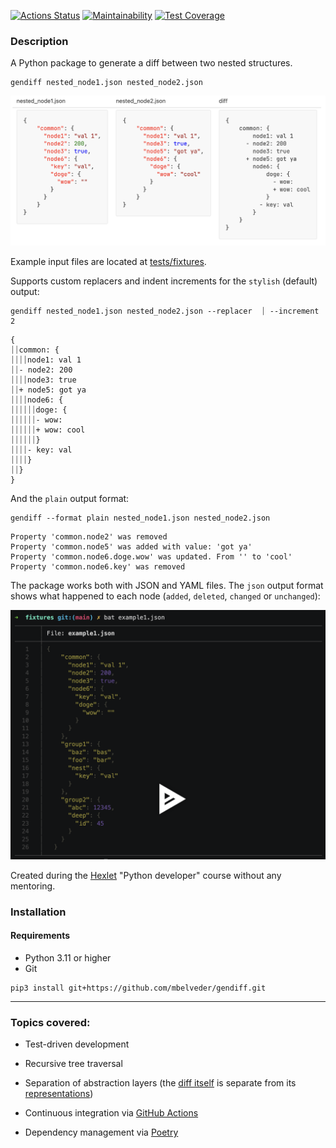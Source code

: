 [![Actions Status](https://github.com/mbelveder/python-project-50/workflows/hexlet-check/badge.svg)](https://github.com/mbelveder/python-project-50/actions) [![Maintainability](https://api.codeclimate.com/v1/badges/c2f7440684c2dd83210a/maintainability)](https://codeclimate.com/github/mbelveder/python-project-50/maintainability) [![Test Coverage](https://api.codeclimate.com/v1/badges/c2f7440684c2dd83210a/test_coverage)](https://codeclimate.com/github/mbelveder/python-project-50/test_coverage)

### Description

A Python package to generate a diff between two nested structures.

```
gendiff nested_node1.json nested_node2.json
```
![Example](docs/media/example.png)

Example input files are located at [tests/fixtures](tests/fixtures).

Supports custom replacers and indent increments for the `stylish` (default) output:

```
gendiff nested_node1.json nested_node2.json --replacer  ⏐ --increment 2
```

```
{
⏐⏐common: {
⏐⏐⏐⏐node1: val 1
⏐⏐- node2: 200
⏐⏐⏐⏐node3: true
⏐⏐+ node5: got ya
⏐⏐⏐⏐node6: {
⏐⏐⏐⏐⏐⏐doge: {
⏐⏐⏐⏐⏐⏐- wow: 
⏐⏐⏐⏐⏐⏐+ wow: cool
⏐⏐⏐⏐⏐⏐}
⏐⏐⏐⏐- key: val
⏐⏐⏐⏐}
⏐⏐}
}
```

And the `plain` output format:

```
gendiff --format plain nested_node1.json nested_node2.json
```

```
Property 'common.node2' was removed
Property 'common.node5' was added with value: 'got ya'
Property 'common.node6.doge.wow' was updated. From '' to 'cool'
Property 'common.node6.key' was removed
```

<!-- <details>
<summary>Example (open on a wide screen)</summary>
<table>
<tr>
<td > nested_node1.json </td>
<td > nested_node2.json </td>
<td > diff </td>
</tr>
<tr>
<td style="vertical-align:top">

```json
{
    "common": {
      "node1": "val 1",
      "node2": 200,
      "node3": true,
      "node6": {
        "key": "val",
        "doge": {
          "wow": ""
        }
      }
    }
}
```

</td>
<td style="vertical-align:top">
    
```json
{
    "common": {
      "node1": "val 1",
      "node3": true,
      "node5": "got ya",
      "node6": {
        "doge": {
          "wow": "cool"
        }
      }
    }
}
```

</td>
</td>
<td style="vertical-align:top">
    
```text
{
    common: {
        node1: val 1
      - node2: 200
        node3: true
      + node5: got ya
        node6: {
            doge: {
              - wow: 
              + wow: cool
            }
          - key: val
        }
    }
}
```
</td>
</tr>
</table>

</details> -->

The package works both with JSON and YAML files. The `json` output format shows what happened to each node (`added`, `deleted`, `changed` or `unchanged`):

[![asciicast](docs/media/asciinema.png)](https://asciinema.org/a/HuOgkKzA76RJu0G6MsUYq7OMM)


Created during the [Hexlet](https://ru.hexlet.io/programs/python) "Python developer" course without any mentoring.


### Installation

#### Requirements

- Python 3.11 or higher
- Git

```
pip3 install git+https://github.com/mbelveder/gendiff.git
```
***

### Topics covered:

- Test-driven development

- Recursive tree traversal

- Separation of abstraction layers (the [diff itself](https://github.com/mbelveder/gendiff/blob/e2e005ddab480fcbc5a80a70fa71f466e8c0e808/gendiff/generate_diff.py#L16) is separate from its [representations](gendiff/format))

- Continuous integration via [GitHub Actions](https://github.com/features/actions)

- Dependency management via [Poetry](https://python-poetry.org/)